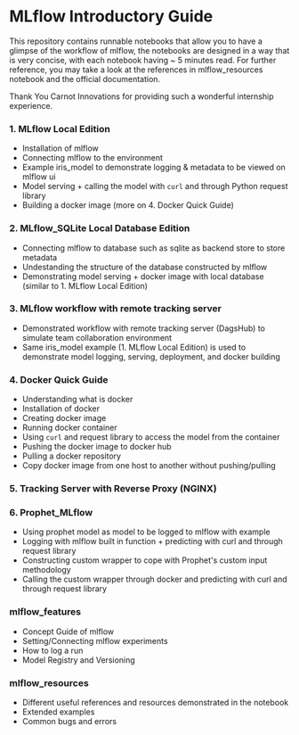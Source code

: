 # MLflow Introductory Guide

This repository contains runnable notebooks that allow you to have a glimpse of the workflow of mlflow, the notebooks are designed in a way that is very concise, with each notebook having ~ 5 minutes read. For further reference, you may take a look at the references in mlflow_resources notebook and the official documentation.

Thank You Carnot Innovations for providing such a wonderful internship experience.

### **1. MLflow Local Edition**
- Installation of mlflow
- Connecting mlflow to the environment 
- Example iris_model to demonstrate logging & metadata to be viewed on mlflow ui
- Model serving + calling the model with `curl` and through Python request library
- Building a docker image (more on 4. Docker Quick Guide)

### **2. MLflow_SQLite Local Database Edition**
- Connecting mlflow to database such as sqlite as backend store to store metadata
- Undestanding the structure of the database constructed by mlflow
- Demonstrating model serving + docker image with local database (similar to 1. MLflow Local Edition)

### **3. MLflow workflow with remote tracking server**
- Demonstrated workflow with remote tracking server (DagsHub) to simulate team collaboration environment
- Same iris_model example (1. MLflow Local Edition) is used to demonstrate model logging, serving, deployment, and docker building

### **4. Docker Quick Guide**
- Understanding what is docker
- Installation of docker
- Creating docker image
- Running docker container
- Using `curl` and request library to access the model from the container
- Pushing the docker image to docker hub
- Pulling a docker repository
- Copy docker image from one host to another without pushing/pulling

### **5. Tracking Server with Reverse Proxy (NGINX)**

### **6. Prophet_MLflow**
- Using prophet model as model to be logged to mlflow with example
- Logging with mlflow built in function + predicting with curl and through request library
- Constructing custom wrapper to cope with Prophet's custom input methodology
- Calling the custom wrapper through docker and predicting with curl and through request library

### **mlflow_features**
- Concept Guide of mlflow
- Setting/Connecting mlflow experiments
- How to log a run
- Model Registry and Versioning

### **mlflow_resources**
- Different useful references and resources demonstrated in the notebook
- Extended examples
- Common bugs and errors 
